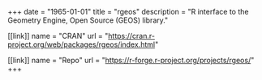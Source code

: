 +++
date = "1965-01-01"
title = "rgeos"
description = "R interface to the Geometry Engine, Open Source (GEOS) library."


[[link]]
name = "CRAN"
url = "https://cran.r-project.org/web/packages/rgeos/index.html"

[[link]]
name = "Repo"
url = "https://r-forge.r-project.org/projects/rgeos/"
+++
